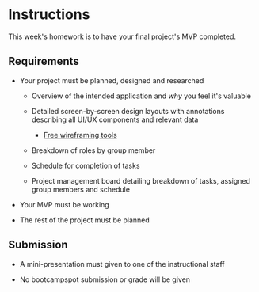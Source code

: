# Instructions

This week's homework is to have your final project's MVP completed.

## Requirements

- Your project must be planned, designed and researched

  - Overview of the intended application and _why_ you feel it's valuable

  - Detailed screen-by-screen design layouts with annotations describing all UI/UX components and relevant data

    - [Free wireframing tools](https://cliquestudios.com/free-wireframing-tools/)

  - Breakdown of roles by group member

  - Schedule for completion of tasks

  - Project management board detailing breakdown of tasks, assigned group members and schedule

- Your MVP must be working

- The rest of the project must be planned

## Submission

- A mini-presentation must given to one of the instructional staff

- No bootcampspot submission or grade will be given
